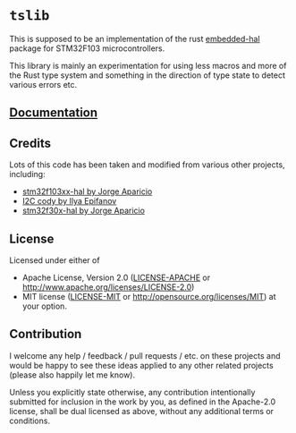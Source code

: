 # `tslib`

This is supposed to be an implementation of the rust [embedded-hal](https://crates.io/crates/embedded-hal) package for STM32F103 microcontrollers.

This library is mainly an experimentation for using less macros and more of the Rust type system and something in the direction of type state to detect various errors etc.

## [Documentation](https://rudihorn.github.io/tslib/tslib)

## Credits
Lots of this code has been taken and modified from various other projects, including:
- [stm32f103xx-hal by Jorge Aparicio](https://github.com/japaric/stm32f103xx-hal)
- [I2C cody by Ilya Epifanov](https://github.com/ilya-epifanov/stm32f103xx-hal)
- [stm32f30x-hal by Jorge Aparicio](https://github.com/japaric/stm32f30x-hal)

## License

Licensed under either of

- Apache License, Version 2.0 ([LICENSE-APACHE](LICENSE-APACHE) or
  http://www.apache.org/licenses/LICENSE-2.0)
- MIT license ([LICENSE-MIT](LICENSE-MIT) or http://opensource.org/licenses/MIT)
  at your option.

## Contribution

I welcome any help / feedback / pull requests / etc. on these projects and would be happy to see these ideas applied to any other related projects (please also happily let me know). 

Unless you explicitly state otherwise, any contribution intentionally submitted for inclusion in the
work by you, as defined in the Apache-2.0 license, shall be dual licensed as above, without any
additional terms or conditions.
